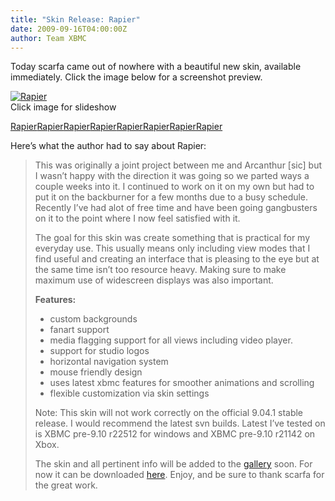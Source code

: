 ```yaml
---
title: "Skin Release: Rapier"
date: 2009-09-16T04:00:00Z
author: Team XBMC
---
```


Today scarfa came out of nowhere with a beautiful new skin, available immediately. Click the image below for a screenshot preview.

[![](/images/blog/rapier1.webp "Rapier")](/images/blog/rapier1.webp)  
 Click image for slideshow

[Rapier](../wp-content/gallery/rapier/rapier2.webp)[Rapier](../wp-content/gallery/rapier/rapier3.webp)[Rapier](../wp-content/gallery/rapier/rapier4.webp)[Rapier](../wp-content/gallery/rapier/rapier5.webp)[Rapier](../wp-content/gallery/rapier/rapier6.webp)[Rapier](../wp-content/gallery/rapier/rapier7.webp)[Rapier](../wp-content/gallery/rapier/rapier8.webp)[Rapier](../wp-content/gallery/rapier/rapier9.webp)

Here’s what the author had to say about Rapier:

> This was originally a joint project between me and Arcanthur [sic] but I wasn’t happy with the direction it was going so we parted ways a couple weeks into it. I continued to work on it on my own but had to put it on the backburner for a few months due to a busy schedule. Recently I’ve had alot of free time and have been going gangbusters on it to the point where I now feel satisfied with it.
>
> The goal for this skin was create something that is practical for my everyday use. This usually means only including view modes that I find useful and creating an interface that is pleasing to the eye but at the same time isn’t too resource heavy. Making sure to make maximum use of widescreen displays was also important.
>
> **Features:**
>
> - custom backgrounds
> - fanart support
> - media flagging support for all views including video player.
> - support for studio logos
> - horizontal navigation system
> - mouse friendly design
> - uses latest xbmc features for smoother animations and scrolling
> - flexible customization via skin settings
>
> Note: This skin will not work correctly on the official 9.04.1 stable release. I would recommend the latest svn builds. Latest I’ve tested on is XBMC pre-9.10 r22512 for windows and XBMC pre-9.10 r21142 on Xbox.
>
> The skin and all pertinent info will be added to the [gallery](/slideshow/skins) soon. For now it can be downloaded [here](https://www.deviantart.com/download/137313896/Rapier___XBMC_by_tvnca.zip). Enjoy, and be sure to thank scarfa for the great work.
